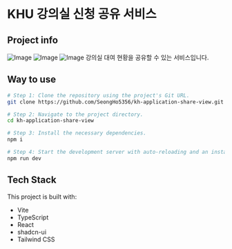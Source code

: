 # KHU 강의실 신청 공유 서비스

## Project info
![Image](https://github.com/user-attachments/assets/2dc85751-8ae2-4ccb-a72d-772abd9b613f)
![Image](https://github.com/user-attachments/assets/99b0f599-c890-4626-a00f-58015c022945)
![Image](https://github.com/user-attachments/assets/b7a044d2-2d56-49e4-90a7-67f06c7647dd)
강의실 대여 현황을 공유할 수 있는 서비스입니다.
## Way to use

```sh
# Step 1: Clone the repository using the project's Git URL.
git clone https://github.com/SeongHo5356/kh-application-share-view.git

# Step 2: Navigate to the project directory.
cd kh-application-share-view

# Step 3: Install the necessary dependencies.
npm i

# Step 4: Start the development server with auto-reloading and an instant preview.
npm run dev
```
## Tech Stack

This project is built with:

- Vite
- TypeScript
- React
- shadcn-ui
- Tailwind CSS

